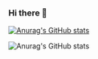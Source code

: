 ### Hi there 👋

[![Anurag's GitHub stats](https://github-readme-stats.vercel.app/api?username=aziz97d)](https://github.com/anuraghazra/github-readme-stats)

![Anurag's GitHub stats](https://github-readme-stats.vercel.app/api?username=aziz97d&hide=contribs,prs)
